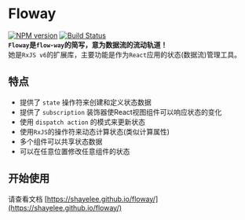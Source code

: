 # Floway

[![NPM version](https://img.shields.io/npm/v/floway.svg?shayeLee=who)](https://www.npmjs.com/package/floway)
[![Build Status](https://api.travis-ci.com/shayeLee/floway.svg?branch=master&shayeLee=who)](https://travis-ci.com/shayeLee/floway)
<br>
**`Floway`是`flow-way`的简写，意为数据流的流动轨道！**<br>
她是`RxJS v6`的扩展库，主要功能是作为`React`应用的状态(数据流)管理工具。

## 特点

- 提供了 `state` 操作符来创建和定义状态数据
- 提供了 `subscription` 装饰器使React视图组件可以响应状态的变化
- 使用 `dispatch action` 的模式来更新状态
- 使用`RxJS`的操作符来动态计算状态(类似计算属性)
- 多个组件可以共享状态数据
- 可以在任意位置修改任意组件的状态

## 开始使用

请查看文档 [https://shayelee.github.io/floway/](https://shayelee.github.io/floway/)

